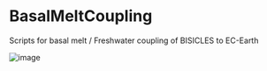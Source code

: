 # BasalMeltCoupling

Scripts for basal melt / Freshwater coupling of BISICLES to EC-Earth

![image](https://user-images.githubusercontent.com/82878115/221154886-f0c31171-538b-4a80-a459-ee6af2fa5d31.png)
